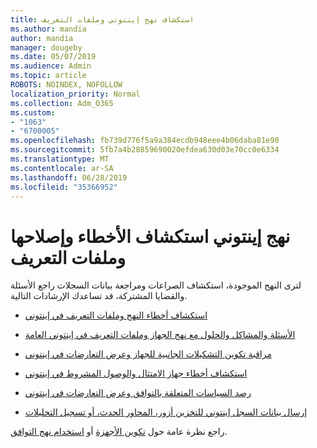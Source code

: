 ```yaml
---
title: استكشاف نهج إينتوني وملفات التعريف
ms.author: mandia
author: mandia
manager: dougeby
ms.date: 05/07/2019
ms.audience: Admin
ms.topic: article
ROBOTS: NOINDEX, NOFOLLOW
localization_priority: Normal
ms.collection: Adm_O365
ms.custom:
- "1063"
- "6700005"
ms.openlocfilehash: fb739d776f5a9a384ecdb948eee4b06daba81e90
ms.sourcegitcommit: 5fb7a4b28859690020efdea630d03e70cc0e6334
ms.translationtype: MT
ms.contentlocale: ar-SA
ms.lasthandoff: 06/28/2019
ms.locfileid: "35366952"
---
```

# <a name="troubleshooting-intune-policy-and-profiles"></a>نهج إينتوني استكشاف الأخطاء وإصلاحها وملفات التعريف

لترى النهج الموجودة، استكشاف الصراعات ومراجعة بيانات السجلات راجع الأسئلة والقضايا المشتركة، قد تساعدك الإرشادات التالية.

- [استكشاف أخطاء النهج وملفات التعريف في إينتوني](https://docs.microsoft.com/intune/troubleshoot-policies-in-microsoft-intune)

- [الأسئلة والمشاكل والحلول مع نهج الجهاز وملفات التعريف في إينتوني العامة](https://docs.microsoft.com/intune/device-profile-troubleshoot)

- [مراقبة تكوين التشكيلات الجانبية للجهاز وعرض التعارضات في إينتوني](https://docs.microsoft.com/intune/device-profile-monitor)

- [استكشاف أخطاء جهاز الامتثال والوصول المشروط في إينتوني](https://docs.microsoft.com/intune/troubleshoot-conditional-access)

- [رصد السياسات المتعلقة بالتوافق وعرض التعارضات في إينتوني](https://docs.microsoft.com/intune/compliance-policy-monitor)

- [إرسال بيانات السجل إينتوني للتخزين أزور، المحاور الحدث، أو تسجيل التحليلات](https://docs.microsoft.com/intune/review-logs-using-azure-monitor)

راجع نظرة عامة حول [تكوين الأجهزة](https://docs.microsoft.com/intune/device-profiles) أو [استخدام نهج التوافق](https://docs.microsoft.com/intune/device-compliance-get-started).